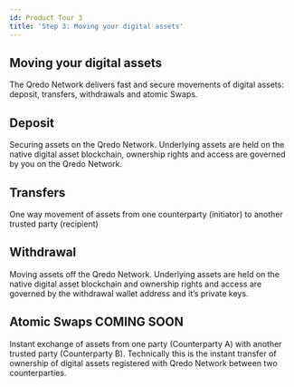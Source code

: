 ```yaml
---
id: Product Tour 3
title: 'Step 3: Moving your digital assets'
---
```


Moving your digital assets
--------------------------

The Qredo Network delivers fast and secure movements of digital assets: deposit, transfers, withdrawals and atomic Swaps.

Deposit
-------

Securing assets on the Qredo Network. Underlying assets are held on the native digital asset blockchain, ownership rights and access are governed by you on the Qredo Network.

Transfers
---------

One way movement of assets from one counterparty (initiator) to another trusted party (recipient)

Withdrawal
----------

Moving assets off the Qredo Network. Underlying assets are held on the native digital asset blockchain and ownership rights and access are governed by the withdrawal wallet address and it’s private keys.

Atomic Swaps COMING SOON
------------------------

Instant exchange of assets from one party (Counterparty A) with another trusted party (Counterparty B). Technically this is the instant transfer of ownership of digital assets registered with Qredo Network between two counterparties.